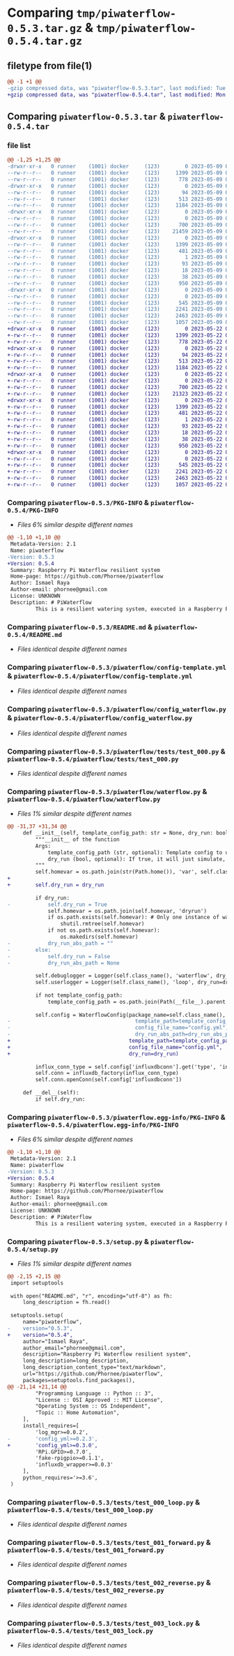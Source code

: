 # Comparing `tmp/piwaterflow-0.5.3.tar.gz` & `tmp/piwaterflow-0.5.4.tar.gz`

## filetype from file(1)

```diff
@@ -1 +1 @@
-gzip compressed data, was "piwaterflow-0.5.3.tar", last modified: Tue May  9 06:53:27 2023, max compression
+gzip compressed data, was "piwaterflow-0.5.4.tar", last modified: Mon May 22 06:18:58 2023, max compression
```

## Comparing `piwaterflow-0.5.3.tar` & `piwaterflow-0.5.4.tar`

### file list

```diff
@@ -1,25 +1,25 @@
-drwxr-xr-x   0 runner    (1001) docker     (123)        0 2023-05-09 06:53:27.301129 piwaterflow-0.5.3/
--rw-r--r--   0 runner    (1001) docker     (123)     1399 2023-05-09 06:53:27.301129 piwaterflow-0.5.3/PKG-INFO
--rw-r--r--   0 runner    (1001) docker     (123)      778 2023-05-09 06:53:13.000000 piwaterflow-0.5.3/README.md
-drwxr-xr-x   0 runner    (1001) docker     (123)        0 2023-05-09 06:53:27.297129 piwaterflow-0.5.3/piwaterflow/
--rw-r--r--   0 runner    (1001) docker     (123)       94 2023-05-09 06:53:13.000000 piwaterflow-0.5.3/piwaterflow/__init__.py
--rw-r--r--   0 runner    (1001) docker     (123)      513 2023-05-09 06:53:13.000000 piwaterflow-0.5.3/piwaterflow/config-template.yml
--rw-r--r--   0 runner    (1001) docker     (123)     1184 2023-05-09 06:53:13.000000 piwaterflow-0.5.3/piwaterflow/config_waterflow.py
-drwxr-xr-x   0 runner    (1001) docker     (123)        0 2023-05-09 06:53:27.301129 piwaterflow-0.5.3/piwaterflow/tests/
--rw-r--r--   0 runner    (1001) docker     (123)        0 2023-05-09 06:53:13.000000 piwaterflow-0.5.3/piwaterflow/tests/__init__.py
--rw-r--r--   0 runner    (1001) docker     (123)      700 2023-05-09 06:53:13.000000 piwaterflow-0.5.3/piwaterflow/tests/test_000.py
--rw-r--r--   0 runner    (1001) docker     (123)    21459 2023-05-09 06:53:13.000000 piwaterflow-0.5.3/piwaterflow/waterflow.py
-drwxr-xr-x   0 runner    (1001) docker     (123)        0 2023-05-09 06:53:27.301129 piwaterflow-0.5.3/piwaterflow.egg-info/
--rw-r--r--   0 runner    (1001) docker     (123)     1399 2023-05-09 06:53:27.000000 piwaterflow-0.5.3/piwaterflow.egg-info/PKG-INFO
--rw-r--r--   0 runner    (1001) docker     (123)      481 2023-05-09 06:53:27.000000 piwaterflow-0.5.3/piwaterflow.egg-info/SOURCES.txt
--rw-r--r--   0 runner    (1001) docker     (123)        1 2023-05-09 06:53:27.000000 piwaterflow-0.5.3/piwaterflow.egg-info/dependency_links.txt
--rw-r--r--   0 runner    (1001) docker     (123)       93 2023-05-09 06:53:27.000000 piwaterflow-0.5.3/piwaterflow.egg-info/requires.txt
--rw-r--r--   0 runner    (1001) docker     (123)       18 2023-05-09 06:53:27.000000 piwaterflow-0.5.3/piwaterflow.egg-info/top_level.txt
--rw-r--r--   0 runner    (1001) docker     (123)       38 2023-05-09 06:53:27.301129 piwaterflow-0.5.3/setup.cfg
--rw-r--r--   0 runner    (1001) docker     (123)      950 2023-05-09 06:53:13.000000 piwaterflow-0.5.3/setup.py
-drwxr-xr-x   0 runner    (1001) docker     (123)        0 2023-05-09 06:53:27.301129 piwaterflow-0.5.3/tests/
--rw-r--r--   0 runner    (1001) docker     (123)        0 2023-05-09 06:53:13.000000 piwaterflow-0.5.3/tests/__init__.py
--rw-r--r--   0 runner    (1001) docker     (123)      545 2023-05-09 06:53:13.000000 piwaterflow-0.5.3/tests/test_000_loop.py
--rw-r--r--   0 runner    (1001) docker     (123)     2241 2023-05-09 06:53:13.000000 piwaterflow-0.5.3/tests/test_001_forward.py
--rw-r--r--   0 runner    (1001) docker     (123)     2463 2023-05-09 06:53:13.000000 piwaterflow-0.5.3/tests/test_002_reverse.py
--rw-r--r--   0 runner    (1001) docker     (123)     1057 2023-05-09 06:53:13.000000 piwaterflow-0.5.3/tests/test_003_lock.py
+drwxr-xr-x   0 runner    (1001) docker     (123)        0 2023-05-22 06:18:58.631210 piwaterflow-0.5.4/
+-rw-r--r--   0 runner    (1001) docker     (123)     1399 2023-05-22 06:18:58.631210 piwaterflow-0.5.4/PKG-INFO
+-rw-r--r--   0 runner    (1001) docker     (123)      778 2023-05-22 06:18:43.000000 piwaterflow-0.5.4/README.md
+drwxr-xr-x   0 runner    (1001) docker     (123)        0 2023-05-22 06:18:58.627210 piwaterflow-0.5.4/piwaterflow/
+-rw-r--r--   0 runner    (1001) docker     (123)       94 2023-05-22 06:18:43.000000 piwaterflow-0.5.4/piwaterflow/__init__.py
+-rw-r--r--   0 runner    (1001) docker     (123)      513 2023-05-22 06:18:43.000000 piwaterflow-0.5.4/piwaterflow/config-template.yml
+-rw-r--r--   0 runner    (1001) docker     (123)     1184 2023-05-22 06:18:43.000000 piwaterflow-0.5.4/piwaterflow/config_waterflow.py
+drwxr-xr-x   0 runner    (1001) docker     (123)        0 2023-05-22 06:18:58.631210 piwaterflow-0.5.4/piwaterflow/tests/
+-rw-r--r--   0 runner    (1001) docker     (123)        0 2023-05-22 06:18:43.000000 piwaterflow-0.5.4/piwaterflow/tests/__init__.py
+-rw-r--r--   0 runner    (1001) docker     (123)      700 2023-05-22 06:18:43.000000 piwaterflow-0.5.4/piwaterflow/tests/test_000.py
+-rw-r--r--   0 runner    (1001) docker     (123)    21323 2023-05-22 06:18:43.000000 piwaterflow-0.5.4/piwaterflow/waterflow.py
+drwxr-xr-x   0 runner    (1001) docker     (123)        0 2023-05-22 06:18:58.631210 piwaterflow-0.5.4/piwaterflow.egg-info/
+-rw-r--r--   0 runner    (1001) docker     (123)     1399 2023-05-22 06:18:58.000000 piwaterflow-0.5.4/piwaterflow.egg-info/PKG-INFO
+-rw-r--r--   0 runner    (1001) docker     (123)      481 2023-05-22 06:18:58.000000 piwaterflow-0.5.4/piwaterflow.egg-info/SOURCES.txt
+-rw-r--r--   0 runner    (1001) docker     (123)        1 2023-05-22 06:18:58.000000 piwaterflow-0.5.4/piwaterflow.egg-info/dependency_links.txt
+-rw-r--r--   0 runner    (1001) docker     (123)       93 2023-05-22 06:18:58.000000 piwaterflow-0.5.4/piwaterflow.egg-info/requires.txt
+-rw-r--r--   0 runner    (1001) docker     (123)       18 2023-05-22 06:18:58.000000 piwaterflow-0.5.4/piwaterflow.egg-info/top_level.txt
+-rw-r--r--   0 runner    (1001) docker     (123)       38 2023-05-22 06:18:58.631210 piwaterflow-0.5.4/setup.cfg
+-rw-r--r--   0 runner    (1001) docker     (123)      950 2023-05-22 06:18:43.000000 piwaterflow-0.5.4/setup.py
+drwxr-xr-x   0 runner    (1001) docker     (123)        0 2023-05-22 06:18:58.631210 piwaterflow-0.5.4/tests/
+-rw-r--r--   0 runner    (1001) docker     (123)        0 2023-05-22 06:18:43.000000 piwaterflow-0.5.4/tests/__init__.py
+-rw-r--r--   0 runner    (1001) docker     (123)      545 2023-05-22 06:18:43.000000 piwaterflow-0.5.4/tests/test_000_loop.py
+-rw-r--r--   0 runner    (1001) docker     (123)     2241 2023-05-22 06:18:43.000000 piwaterflow-0.5.4/tests/test_001_forward.py
+-rw-r--r--   0 runner    (1001) docker     (123)     2463 2023-05-22 06:18:43.000000 piwaterflow-0.5.4/tests/test_002_reverse.py
+-rw-r--r--   0 runner    (1001) docker     (123)     1057 2023-05-22 06:18:43.000000 piwaterflow-0.5.4/tests/test_003_lock.py
```

### Comparing `piwaterflow-0.5.3/PKG-INFO` & `piwaterflow-0.5.4/PKG-INFO`

 * *Files 6% similar despite different names*

```diff
@@ -1,10 +1,10 @@
 Metadata-Version: 2.1
 Name: piwaterflow
-Version: 0.5.3
+Version: 0.5.4
 Summary: Raspberry Pi Waterflow resilient system
 Home-page: https://github.com/Phornee/piwaterflow
 Author: Ismael Raya
 Author-email: phornee@gmail.com
 License: UNKNOWN
 Description: # PiWaterflow
         This is a resilient watering system, executed in a Raspberry Pi to control irrigation valves using relays.
```

### Comparing `piwaterflow-0.5.3/README.md` & `piwaterflow-0.5.4/README.md`

 * *Files identical despite different names*

### Comparing `piwaterflow-0.5.3/piwaterflow/config-template.yml` & `piwaterflow-0.5.4/piwaterflow/config-template.yml`

 * *Files identical despite different names*

### Comparing `piwaterflow-0.5.3/piwaterflow/config_waterflow.py` & `piwaterflow-0.5.4/piwaterflow/config_waterflow.py`

 * *Files identical despite different names*

### Comparing `piwaterflow-0.5.3/piwaterflow/tests/test_000.py` & `piwaterflow-0.5.4/piwaterflow/tests/test_000.py`

 * *Files identical despite different names*

### Comparing `piwaterflow-0.5.3/piwaterflow/waterflow.py` & `piwaterflow-0.5.4/piwaterflow/waterflow.py`

 * *Files 1% similar despite different names*

```diff
@@ -31,37 +31,34 @@
     def __init__(self, template_config_path: str = None, dry_run: bool = False):
         """__init__ of the function
         Args:
             template_config_path (str, optional): Template config to use. Defaults to None.
             dry_run (bool, optional): If true, it will just simulate, and wont make any change. Defaults to False.
         """
         self.homevar = os.path.join(str(Path.home()), 'var', self.class_name())
+        
+        self.dry_run = dry_run
 
         if dry_run:
-            self.dry_run = True
             self.homevar = os.path.join(self.homevar, 'dryrun')
             if os.path.exists(self.homevar): # Only one instance of waterflow can run at a time, so this is safe
                 shutil.rmtree(self.homevar)
             if not os.path.exists(self.homevar):
                 os.makedirs(self.homevar)
-            dry_run_abs_path = ""
-        else:
-            self.dry_run = False
-            dry_run_abs_path = None
 
         self.debuglogger = Logger(self.class_name(), 'waterflow', dry_run=dry_run)
         self.userlogger = Logger(self.class_name(), 'loop', dry_run=dry_run)
 
         if not template_config_path:
             template_config_path = os.path.join(Path(__file__).parent.resolve(), './config-template.yml')
 
         self.config = WaterflowConfig(package_name=self.class_name(),
-                                        template_path=template_config_path,
-                                        config_file_name="config.yml",
-                                        dry_run_abs_path=dry_run_abs_path)
+                                      template_path=template_config_path,
+                                      config_file_name="config.yml",
+                                      dry_run=dry_run)
 
         influx_conn_type = self.config['influxdbconn'].get('type', 'influx')
         self.conn = influxdb_factory(influx_conn_type)
         self.conn.openConn(self.config['influxdbconn'])
 
     def __del__(self):
         if self.dry_run:
```

### Comparing `piwaterflow-0.5.3/piwaterflow.egg-info/PKG-INFO` & `piwaterflow-0.5.4/piwaterflow.egg-info/PKG-INFO`

 * *Files 6% similar despite different names*

```diff
@@ -1,10 +1,10 @@
 Metadata-Version: 2.1
 Name: piwaterflow
-Version: 0.5.3
+Version: 0.5.4
 Summary: Raspberry Pi Waterflow resilient system
 Home-page: https://github.com/Phornee/piwaterflow
 Author: Ismael Raya
 Author-email: phornee@gmail.com
 License: UNKNOWN
 Description: # PiWaterflow
         This is a resilient watering system, executed in a Raspberry Pi to control irrigation valves using relays.
```

### Comparing `piwaterflow-0.5.3/setup.py` & `piwaterflow-0.5.4/setup.py`

 * *Files 1% similar despite different names*

```diff
@@ -2,15 +2,15 @@
 import setuptools
 
 with open("README.md", "r", encoding="utf-8") as fh:
     long_description = fh.read()
 
 setuptools.setup(
     name="piwaterflow",
-    version="0.5.3",
+    version="0.5.4",
     author="Ismael Raya",
     author_email="phornee@gmail.com",
     description="Raspberry Pi Waterflow resilient system",
     long_description=long_description,
     long_description_content_type="text/markdown",
     url="https://github.com/Phornee/piwaterflow",
     packages=setuptools.find_packages(),
@@ -21,14 +21,14 @@
         "Programming Language :: Python :: 3",
         "License :: OSI Approved :: MIT License",
         "Operating System :: OS Independent",
         "Topic :: Home Automation",
     ],
     install_requires=[
         'log_mgr>=0.0.2',
-        'config_yml>=0.2.3',
+        'config_yml>=0.3.0',
         'RPi.GPIO>=0.7.0',
         'fake-rpigpio>=0.1.1',
         'influxdb_wrapper>=0.0.3'
     ],
     python_requires='>=3.6',
 )
```

### Comparing `piwaterflow-0.5.3/tests/test_000_loop.py` & `piwaterflow-0.5.4/tests/test_000_loop.py`

 * *Files identical despite different names*

### Comparing `piwaterflow-0.5.3/tests/test_001_forward.py` & `piwaterflow-0.5.4/tests/test_001_forward.py`

 * *Files identical despite different names*

### Comparing `piwaterflow-0.5.3/tests/test_002_reverse.py` & `piwaterflow-0.5.4/tests/test_002_reverse.py`

 * *Files identical despite different names*

### Comparing `piwaterflow-0.5.3/tests/test_003_lock.py` & `piwaterflow-0.5.4/tests/test_003_lock.py`

 * *Files identical despite different names*

